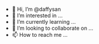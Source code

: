 - 👋 Hi, I’m @daffysan
- 👀 I’m interested in ...
- 🌱 I’m currently learning ...
- 💞️ I’m looking to collaborate on ...
- 📫 How to reach me ...

<!---
daffysan/daffysan is a ✨ special ✨ repository because its `README.md` (this file) appears on your GitHub profile.
You can click the Preview link to take a look at your changes.
--->
